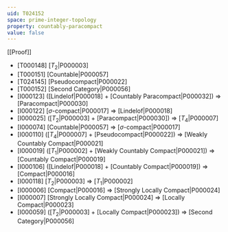 ```yaml
---
uid: T024152
space: prime-integer-topology
property: countably-paracompact
value: false
---
```

[[Proof]]

* [T000148] [$T_2$|P000003]
* [T000151] [Countable|P000057]
* [T024145] [Pseudocompact|P000022]
* [T000152] [Second Category|P000056]
* [I000123] ([Lindelof|P000018] + [Countably Paracompact|P000032]) => [Paracompact|P000030]
* [I000122] [$\sigma$-compact|P000017] => [Lindelof|P000018]
* [I000025] ([$T_2$|P000003] + [Paracompact|P000030]) => [$T_4$|P000007]
* [I000074] [Countable|P000057] => [$\sigma$-compact|P000017]
* [I000110] ([$T_4$|P000007] + [Pseudocompact|P000022]) => [Weakly Countably Compact|P000021]
* [I000019] ([$T_1$|P000002] + [Weakly Countably Compact|P000021]) => [Countably Compact|P000019]
* [I000106] ([Lindelof|P000018] + [Countably Compact|P000019]) => [Compact|P000016]
* [I000118] [$T_2$|P000003] => [$T_1$|P000002]
* [I000006] [Compact|P000016] => [Strongly Locally Compact|P000024]
* [I000007] [Strongly Locally Compact|P000024] => [Locally Compact|P000023]
* [I000059] ([$T_2$|P000003] + [Locally Compact|P000023]) => [Second Category|P000056]

